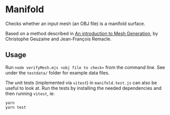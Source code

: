 # Manifold

Checks whether an input mesh (an OBJ file) is a manifold surface.

Based on a method described in [An introduction to Mesh Generation](https://perso.uclouvain.be/vincent.legat/documents/meca2170/meshGenerationBook.pdf), by Christophe Geuzaine and Jean-François Remacle.

## Usage

Run `node verifyMesh.mjs <obj file to check>` from the command line. See under the `testdata/` folder for example data files.

The unit tests (implemented via `vitest`) in `manifold.test.js` can also be useful to look at. Run the tests by installing the needed dependencies and then running `vitest`, ie:

```
yarn
yarn test
```
